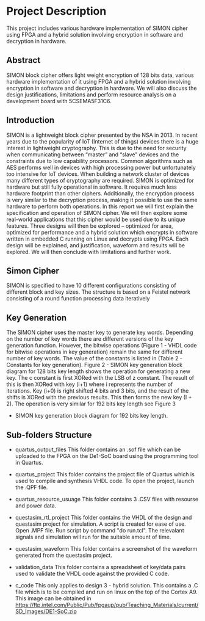 # Project Description
This project includes various hardware implementation of SIMON cipher using FPGA and a hybrid solution involving encryption in software and decryption in hardware. 

## Abstract
SIMON block cipher offers light weight encryption
of 128 bits data, various hardware implementation of it using FPGA and a hybrid solution involving encryption
in software and decryption in hardware. We will also discuss the design justifications, limitations and perform
resource analysis on a development board with 5CSEMA5F31C6. 

## Introduction
SIMON is a lightweight block cipher presented by the NSA in 2013. In recent years due to the popularity
of IoT (Internet of things) devices there is a huge interest in lightweight cryptography. This is due to the need
for security when communicating between “master” and “slave” devices and the constraints due to low
capability processors. Common algorithms such as AES performs well in devices with high processing power
but unfortunately too intensive for IoT devices. When building a network cluster of devices many different
types of cryptography are required.
SIMON is optimized for hardware but still fully operational in software. It requires much less hardware
footprint than other ciphers. Additionally, the encryption process is very similar to the decryption process,
making it possible to use the same hardware to perform both operations.
In this report we will first explain the specification and operation of SIMON cipher. We will then explore some
real-world applications that this cipher would be used due to its unique features. Three designs will then be
explored – optimized for area, optimized for performance and a hybrid solution which encrypts in software
written in embedded C running on Linux and decrypts using FPGA. Each design will be explained, and
justification, waveform and results will be explored. We will then conclude with limitations and further work.

## Simon Cipher
SIMON is specified to have 10 different configurations consisting of different block and key sizes. The
structure is based on a Feistel network consisting of a round function processing data iteratively

## Key Generation
The SIMON cipher uses the master key to generate key words. Depending on the number of key words there
are different versions of the key generation function. However, the bitwise operations (Figure 1 - VHDL
code for bitwise operations in key generation) remain the same for different number of key words. The value
of the constants is listed in (Table 2 - Constants for key generation). Figure 2 - SIMON key generation block
diagram for 128 bits key length shows the operation for generating a new key. The c constant is first XORed
with the LSB of z constant. The result of this is then XORed with key (i+1) where i represents the number of
iterations. Key (i+0) is right shifted 4 bits and 3 bits, and the result of the shifts is XORed with the previous
results. This then forms the new key (I + 2). The operation is very similar for 192 bits key length see Figure 3
- SIMON key generation block diagram for 192 bits key length.

## Sub-folders Structure
- quartus_output_files
This folder contains an .sof file which can be uploaded to the FPGA on the De1-SoC board using the programming tool in 
Quartus.

- quartus_project
This folder contains the project file of Quartus which is used to compile and synthesis VHDL code. To open the project,
launch the .QPF file.

- quartus_resource_usuage
This folder contains 3 .CSV files with resourse and power data.

- questasim_rtl_project
This folder contains the VHDL of the design and questasim project for simulation. A script is created for ease of use. Open .MPF file.
Run script by command "do run.tcl". The relevalant signals and simulation will run for the suitable amount of time.

- questasim_waveform
This folder contains a screenshot of the waveform generated from the questasim project.

- validation_data
This folder contains a spreadsheet of key/data pairs used to validate the VHDL code against the provided C code.

- c_code
This only applies to design 3 - hybrid solution. This contains a .C file which is to be compiled and run on linux on the top of the Cortex A9. This image can be obtained in https://ftp.intel.com/Public/Pub/fpgaup/pub/Teaching_Materials/current/SD_Images/DE1-SoC.zip 